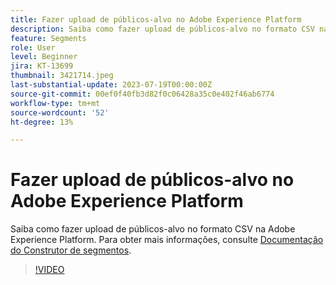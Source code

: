 ```yaml
---
title: Fazer upload de públicos-alvo no Adobe Experience Platform
description: Saiba como fazer upload de públicos-alvo no formato CSV na Adobe Experience Platform.
feature: Segments
role: User
level: Beginner
jira: KT-13699
thumbnail: 3421714.jpeg
last-substantial-update: 2023-07-19T00:00:00Z
source-git-commit: 00ef0f40fb3d82f0c06428a35c0e402f46ab6774
workflow-type: tm+mt
source-wordcount: '52'
ht-degree: 13%

---
```



# Fazer upload de públicos-alvo no Adobe Experience Platform

Saiba como fazer upload de públicos-alvo no formato CSV na Adobe Experience Platform. Para obter mais informações, consulte [Documentação do Construtor de segmentos](https://experienceleague.adobe.com/docs/experience-platform/segmentation/ui/segment-builder.html?lang=pt-br).

>[!VIDEO](https://video.tv.adobe.com/v/3421714/?learn=on)
